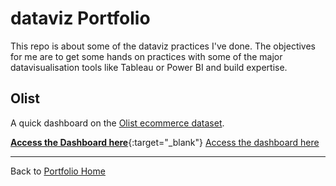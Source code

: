 # dataviz Portfolio

This repo is about some of the dataviz practices I've done. The objectives for me are to get some hands on practices with some of the major datavisualisation tools like Tableau or Power BI and build expertise.

## Olist ##

A quick dashboard on the [Olist ecommerce dataset](https://www.kaggle.com/datasets/olistbr/brazilian-ecommerce).

[**Access the Dashboard here**](https://public.tableau.com/shared/S3Z6NST3H?:display_count=n&:origin=viz_share_link){:target="_blank"}
<a href="https://public.tableau.com/shared/S3Z6NST3H?:display_count=n&:origin=viz_share_link" target="_blank">Access the dashboard here</a>

---
Back to [Portfolio Home](https://github.com/Cedric-Delanchy/data-analysis-portfolio)
